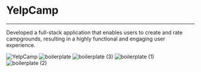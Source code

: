 <h1> YelpCamp </h1>
<hr>
<div> Developed a full-stack application that enables users to create and rate campgrounds, resulting in a highly functional and engaging user experience. </div>



![YelpCamp](https://user-images.githubusercontent.com/58156920/174917033-2fb33001-2e68-4665-aba4-53586402fce0.png)
![boilerplate](https://user-images.githubusercontent.com/58156920/174917032-2d38e715-c7de-4a96-8109-cbc2702c0401.png)
![boilerplate (3)](https://user-images.githubusercontent.com/58156920/174917034-b0cef08d-95c0-4fdc-9fe5-b6672b83aadd.png)
![boilerplate (1)](https://user-images.githubusercontent.com/58156920/174917031-a899d22c-0966-477f-97ec-71fa576e74f7.png)
![boilerplate (2)](https://user-images.githubusercontent.com/58156920/174917035-ed61797c-5132-4e30-b3a2-3229e6896f46.png)
